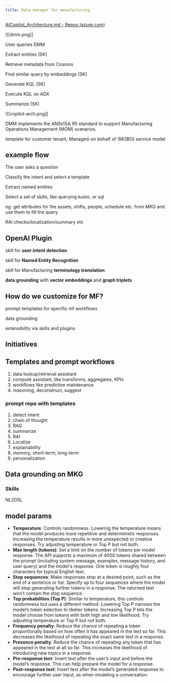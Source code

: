 ```yaml
---
title: Data manager for manufacturing
---
```

[AICopilot_Architecture.md - Repos (azure.com)](https://dev.azure.com/dynamicscrm/Solutions/_git/Manufacturing.Docs?path=/Docs/MDS/Architecture/AICopilot_Architecture.md&_a=preview)

![[dmm.png]]


User queries DMM 

Extract entities (SK)

Retrieve metadata from Cosmos 

Find similar query by embeddings (SK)

Generate KQL (SK)

Execute KQL on ADX 

Summarize (SK)

![[copilot-arch.png]]


DMM implements the ANSI/ISA 95 standard to support Manufacturing Operations Management (MOM) scenarios.

template for customer tenant, Managed-on behalf of (MOBO) service model


## example flow 

The user asks a question

Classify the intent and select a template 

Extract named entities 

Select a set of skills, like querying kusto, or sql 

eg. get attributes for the assets, shifts, people, schedule etc. from MKG and use them to fill the query

RAI checks/localization/summary etc 

## OpenAI Plugin 

skill for **user intent detection**

skill for **Named Entity Recognition** 

skill for Manufacturing **terminology translation**

**data grounding** with **vector embeddings** and **graph triplets**


## How do we customize for MF?

prompt templates for specific mf workflows 

data grounding 

extensibility via skills and plugins 

## Initiatives 

## Templates and prompt workflows 

1. data lookup/retrieval assistant 
2. compute assistant, like transforms, aggregates, KPIs
3. workflows like predictive maintenance
4. reasoning, deconstruct, suggest 

### prompt repo with templates
1. detect intent
2. chain of thought 
3. RAG
4. summarize
5. RAI
6. Localize
7. explainability 
8. memory, short-term, long-term
9. personalization


## Data grounding on MKG

### Skills

NL2DSL




## model params 

- **Temperature**: Controls randomness. Lowering the temperature means that the model produces more repetitive and deterministic responses. Increasing the temperature results in more unexpected or creative responses. Try adjusting temperature or Top P but not both.
- **Max length (tokens)**: Set a limit on the number of tokens per model response. The API supports a maximum of 4000 tokens shared between the prompt (including system message, examples, message history, and user query) and the model's response. One token is roughly four characters for typical English text.
- **Stop sequences**: Make responses stop at a desired point, such as the end of a sentence or list. Specify up to four sequences where the model will stop generating further tokens in a response. The returned text won't contain the stop sequence.
- **Top probabilities (Top P)**: Similar to temperature, this controls randomness but uses a different method. Lowering Top P narrows the model’s token selection to likelier tokens. Increasing Top P lets the model choose from tokens with both high and low likelihood. Try adjusting temperature or Top P but not both.
- **Frequency penalty**: Reduce the chance of repeating a token proportionally based on how often it has appeared in the text so far. This decreases the likelihood of repeating the exact same text in a response.
- **Presence penalty**: Reduce the chance of repeating any token that has appeared in the text at all so far. This increases the likelihood of introducing new topics in a response.
- **Pre-response text**: Insert text after the user’s input and before the model’s response. This can help prepare the model for a response.
- **Post-response text**: Insert text after the model’s generated response to encourage further user input, as when modeling a conversation.
